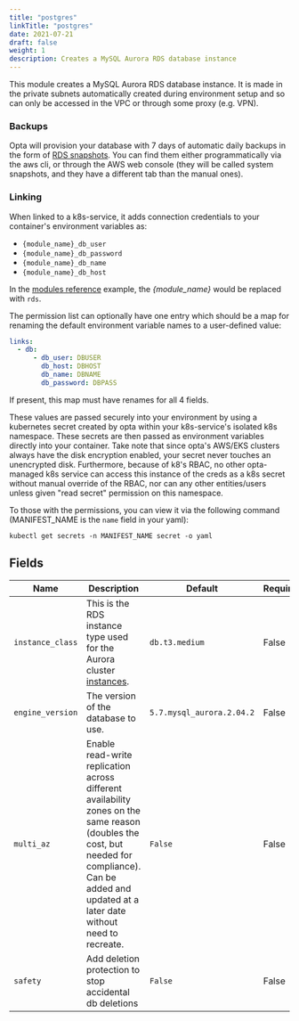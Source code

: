 ```yaml
---
title: "postgres"
linkTitle: "postgres"
date: 2021-07-21
draft: false
weight: 1
description: Creates a MySQL Aurora RDS database instance
---
```


This module creates a MySQL Aurora RDS database instance. It is made in the
private subnets automatically created during environment setup and so can only be accessed in the
VPC or through some proxy (e.g. VPN).

### Backups
Opta will provision your database with 7 days of automatic daily backups in the form of 
[RDS snapshots](https://docs.aws.amazon.com/AmazonRDS/latest/UserGuide/USER_CreateSnapshot.html). 
You can find them either programmatically via the aws cli, or through the AWS web console (they will be called
system snapshots, and they have a different tab than the manual ones).

### Linking

When linked to a k8s-service, it adds connection credentials to your container's environment variables as:

- `{module_name}_db_user`
- `{module_name}_db_password`
- `{module_name}_db_name`
- `{module_name}_db_host`

In the [modules reference](/reference) example, the _{module_name}_ would be replaced with `rds`.

The permission list can optionally have one entry which should be a map for renaming the default environment variable
names to a user-defined value:

```yaml
links:
  - db:
      - db_user: DBUSER
        db_host: DBHOST
        db_name: DBNAME
        db_password: DBPASS
```

If present, this map must have renames for all 4 fields.

These values are passed securely into your environment by using a kubernetes secret created by opta within your
k8s-service's isolated k8s namespace.  These secrets are then passed as environment variables directly into your container.
Take note that since opta's AWS/EKS clusters always have the disk encryption enabled, your secret never touches an
unencrypted disk. Furthermore, because of k8's RBAC, no other opta-managed k8s service can access this instance of the
creds as a k8s secret without manual override of the RBAC, nor can any other entities/users unless given "read secret"
permission on this namespace.

To those with the permissions, you can view it via the following command (MANIFEST_NAME is the `name` field in your yaml):

`kubectl get secrets -n MANIFEST_NAME secret -o yaml`


## Fields


| Name      | Description | Default | Required |
| ----------- | ----------- | ------- | -------- |
| `instance_class` | This is the RDS instance type used for the Aurora cluster [instances](https://aws.amazon.com/rds/instance-types/). | `db.t3.medium` | False |
| `engine_version` | The version of the database to use. | `5.7.mysql_aurora.2.04.2` | False |
| `multi_az` | Enable read-write replication across different availability zones on the same reason (doubles the cost, but needed for compliance). Can be added and updated at a later date without need to recreate. | `False` | False |
| `safety` | Add deletion protection to stop accidental db deletions | `False` | False |